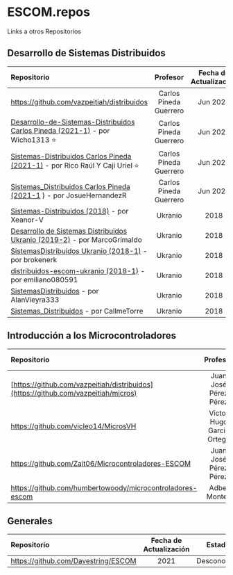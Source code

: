 # ESCOM.repos
Links a otros Repositorios

## Desarrollo de Sistemas Distribuidos

|Repositorio |Profesor |Fecha de Actualización| Estado |
:--- |:---:|:---:|:---:|
https://github.com/vazpeitiah/distribuidos | Carlos Pineda Guerrero | Jun 2021 | Desconocido |
[Desarrollo-de-Sistemas-Distribuidos Carlos Pineda (2021-1)](https://github.com/Wicho1313/Desarrollo-de-Sistemas-Distribuidos)  - por Wicho1313 ⭐ | Carlos Pineda Guerrero | Jun 2021 | Desconocido |
[Sistemas-Distribuidos Carlos Pineda (2021-1)](https://github.com/gren29/Sistemas-Distribuidos)  - por Rico Raúl Y Caji Uriel ⭐ | Carlos Pineda Guerrero | Jun 2021 | Desconocido |
[Sistemas_Distribuidos Carlos Pineda (2021-1](https://github.com/JosueHernandezR/Sistemas_Distribuidos) ) - por JosueHernandezR | Carlos Pineda Guerrero | Jun 2021 | Desconocido |
[Sistemas-Distribuidos (2018)](https://github.com/Xeanor-V/Sistemas-Distribuidos) - por Xeanor-V | Ukranio | 2018 | Desconocido |
[Desarrollo de Sistemas Distribuidos Ukranio (2019-2)](https://github.com/MarcoGrimaldo/DSD) - por MarcoGrimaldo | Ukranio | 2018 | Desconocido |
[SistemasDistribuidos Ukranio (2018-1)](https://github.com/brokenerk/SistemasDistribuidos) - por brokenerk| Ukranio | 2018 | Desconocido |
[distribuidos-escom-ukranio (2018-1)](https://github.com/emiliano080591/distribuidos-escom-ukranio) - por emiliano080591| Ukranio | 2018 | Desconocido |
[SistemasDistribuidos](https://github.com/AlanVieyra333/SistemasDistribuidos) - por AlanVieyra333| Ukranio | 2018 | Desconocido |
[Sistemas_Distribuidos](https://github.com/CallmeTorre/Sistemas_Distribuidos) - por CallmeTorre| Ukranio | 2018 | Desconocido |

## Introducción a los Microcontroladores
|Repositorio |Profesor |Fecha de Actualización| Estado |
:--- |:---:|:---:|:---:|
[https://github.com/vazpeitiah/distribuidos](https://github.com/vazpeitiah/micros) | Juan José Pérez Pérez | 2021 | Desconocido |
https://github.com/vicleo14/MicrosVH | Victor Hugo Garcia Ortega | 2019 | Desconocido |
https://github.com/Zait06/Microcontroladores-ESCOM | Juan José Pérez Pérez | 2020 | Desconocido |
https://github.com/humbertowoody/microcontroladores-escom | Adbel Montes | 2023 | Desconocido |

## Generales
|Repositorio |Fecha de Actualización| Estado |
:--- |:---:|:---:|
https://github.com/Davestring/ESCOM | 2021 | Desconocido |

